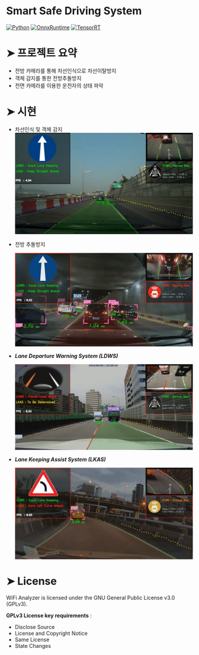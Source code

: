 # Smart Safe Driving System
<p>
    <a href="#"><img alt="Python" src="https://img.shields.io/badge/Python-14354C.svg?logo=python&logoColor=white"></a>
    <a href="#"><img alt="OnnxRuntime" src="https://img.shields.io/badge/OnnxRuntime-FF6F00.svg?logo=onnx&logoColor=white"></a>
    <a href="#"><img alt="TensorRT" src="https://img.shields.io/badge/TensorRT-49D.svg?logo=flask&logoColor=white"></a>


# ➤ 프로젝트 요약
- 전방 카메라를 통해 차선인식으로 차선이탈방지
- 객체 감지를 통한 전방추돌방지
- 전면 카메라를 이용한 운전자의 상태 파악


# ➤ 시현
- 차선인식 및 객체 감지
    ![!FCWS](https://github.com/ksp0814/Smart-Safe-Driving-System/blob/master/demo/lane-test01.jpg)
- 전방 추돌방지

    ![!FCWS](https://github.com/ksp0814/Smart-Safe-Driving-System/blob/master/demo/FCWS.jpg)
    
* ***Lane Departure Warning System (LDWS)***

    ![!LDWS](https://github.com/ksp0814/Smart-Safe-Driving-System/blob/master/demo/LDWS.jpg)

* ***Lane Keeping Assist System (LKAS)***

    ![!LKAS](https://github.com/ksp0814/Smart-Safe-Driving-System/blob/master/demo/LKAS_01.jpg)

<h1 id="License">➤ License</h1>
WiFi Analyzer is licensed under the GNU General Public License v3.0 (GPLv3).

**GPLv3 License key requirements** :
* Disclose Source
* License and Copyright Notice
* Same License
* State Changes
